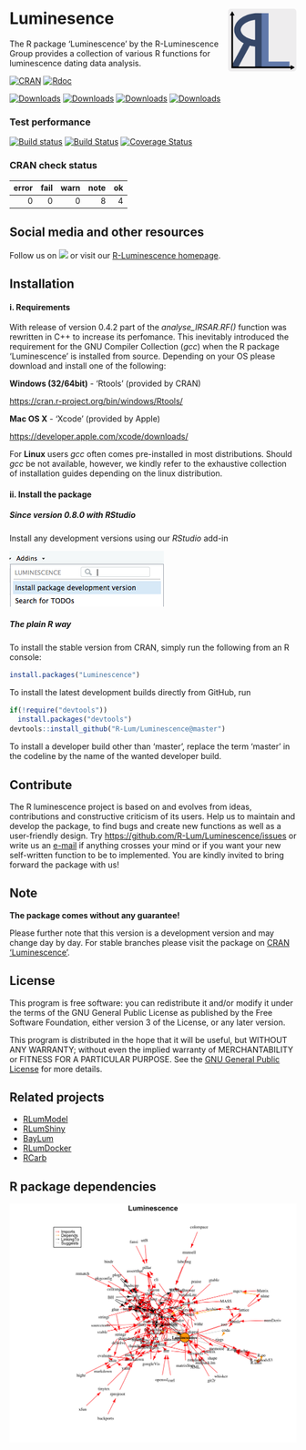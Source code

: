 




<!-- README.md was auto-generated by README.Rmd. Please DO NOT edit by hand!-->

# Luminesence <img width=120px src="man/figures/RL_Logo.svg" align="right" />

The R package ‘Luminescence’ by the R-Luminescence Group provides a
collection of various R functions for luminescence dating data analysis.

[![CRAN](http://www.r-pkg.org/badges/version/Luminescence)](https://cran.r-project.org/package=Luminescence)
[![Rdoc](http://www.rdocumentation.org/badges/version/Luminescence)](http://www.rdocumentation.org/packages/Luminescence)

[![Downloads](http://cranlogs.r-pkg.org/badges/grand-total/Luminescence)](http://www.r-pkg.org/pkg/Luminescence)
[![Downloads](http://cranlogs.r-pkg.org/badges/Luminescence)](http://www.r-pkg.org/pkg/Luminescence)
[![Downloads](http://cranlogs.r-pkg.org/badges/last-week/Luminescence)](http://www.r-pkg.org/pkg/Luminescence)
[![Downloads](http://cranlogs.r-pkg.org/badges/last-day/Luminescence)](http://www.r-pkg.org/pkg/Luminescence)

### Test performance

[![Build
status](https://ci.appveyor.com/api/projects/status/jtgqr9a6jajn02y0/branch/master?svg=true)](https://ci.appveyor.com/project/tzerk/luminescence/branch/master)
[![Build
Status](https://travis-ci.org/R-Lum/Luminescence.svg?branch=master)](https://travis-ci.org/R-Lum/Luminescence)
[![Coverage
Status](https://img.shields.io/codecov/c/github/R-Lum/Luminescence.svg)](https://codecov.io/github/R-Lum/Luminescence?branch=master)

### CRAN check status

| error | fail | warn | note | ok |
| ----: | ---: | ---: | ---: | -: |
|     0 |    0 |    0 |    8 |  4 |

## Social media and other resources

Follow us on
[![](http://i.imgur.com/wWzX9uB.png)](https://www.twitter.com/RLuminescence)
or visit our [R-Luminescence homepage](http://www.r-luminescence.org).

## Installation

#### i. Requirements

With release of version 0.4.2 part of the *analyse\_IRSAR.RF()* function
was rewritten in C++ to increase its perfomance. This inevitably
introduced the requirement for the GNU Compiler Collection (*gcc*) when
the R package ‘Luminescence’ is installed from source. Depending on your
OS please download and install one of the following:

**Windows (32/64bit)** - ‘Rtools’ (provided by CRAN)

<https://cran.r-project.org/bin/windows/Rtools/>

**Mac OS X** - ‘Xcode’ (provided by Apple)

<https://developer.apple.com/xcode/downloads/>

For **Linux** users *gcc* often comes pre-installed in most
distributions. Should *gcc* be not available, however, we kindly refer
to the exhaustive collection of installation guides depending on the
linux distribution.

#### ii. Install the package

##### Since version 0.8.0 with RStudio

Install any development versions using our *RStudio* add-in

![](man/figures/README-Screenshot_AddIn.png)

##### The plain **R** way

To install the stable version from CRAN, simply run the following from
an R console:

``` r
install.packages("Luminescence")
```

To install the latest development builds directly from GitHub, run

``` r
if(!require("devtools"))
  install.packages("devtools")
devtools::install_github("R-Lum/Luminescence@master")
```

To install a developer build other than ‘master’, replace the term
‘master’ in the codeline by the name of the wanted developer build.

## Contribute

The R luminescence project is based on and evolves from ideas,
contributions and constructive criticism of its users. Help us to
maintain and develop the package, to find bugs and create new functions
as well as a user-friendly design. Try
<https://github.com/R-Lum/Luminescence/issues> or write us an
[e-mail](mailto:developers@r-luminescence.org) if anything crosses your
mind or if you want your new self-written function to be to implemented.
You are kindly invited to bring forward the package with us\!

## Note

**The package comes without any guarantee\!**

Please further note that this version is a development version and may
change day by day. For stable branches please visit the package on [CRAN
‘Luminescence’](https://cran.r-project.org/package=Luminescence).

## License

This program is free software: you can redistribute it and/or modify it
under the terms of the GNU General Public License as published by the
Free Software Foundation, either version 3 of the License, or any later
version.

This program is distributed in the hope that it will be useful, but
WITHOUT ANY WARRANTY; without even the implied warranty of
MERCHANTABILITY or FITNESS FOR A PARTICULAR PURPOSE. See the [GNU
General Public
License](https://github.com/R-Lum/Luminescence/blob/master/LICENSE) for
more details.

## Related projects

  - [RLumModel](https://github.com/R-Lum/RLumModel)
  - [RLumShiny](https://github.com/R-Lum/RLumShiny)
  - [BayLum](https://github.com/R-Lum/BayLum)
  - [RLumDocker](https://github.com/R-Lum/RLumDocker)
  - [RCarb](https://github.com/R-Lum/RCarb)

## R package dependencies

![](man/figures/README-Package_DependencyGraph.png)
